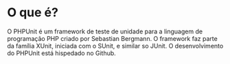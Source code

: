 # O que é?
O PHPUnit é um framework de teste de unidade para a linguagem de programação PHP criado por Sebastian Bergmann. O framework faz parte da família XUnit, iniciada com o SUnit, e similar so JUnit. O desenvolvimento do PHPUnit está hispedado no Github.
